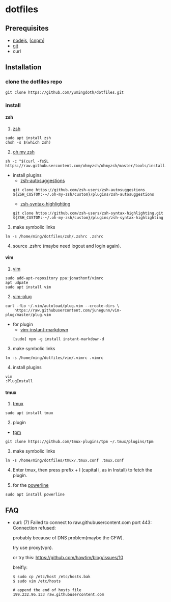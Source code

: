 # dotfiles

## Prerequisites
 - [nodejs](https://github.com/nodesource/distributions/blob/master/README.md#debinstall), [[cnpm](https://www.npmjs.com/package/cnpm)]
 - [git](https://git-scm.com/download/linux)
 - curl

## Installation
### clone the dotfiles repo
 ```
git clone https://github.com/yumingdoth/dotfiles.git
 ```

### install 
#### zsh
1. [zsh](https://github.com/ohmyzsh/ohmyzsh/wiki/Installing-ZSH)
```
sudo apt install zsh
chsh -s $(which zsh)
```

2. [oh my zsh](https://github.com/ohmyzsh/ohmyzsh)
```
sh -c "$(curl -fsSL https://raw.githubusercontent.com/ohmyzsh/ohmyzsh/master/tools/install.sh)"
```

- install plugins
    - [zsh-autosuggestions](https://github.com/zsh-users/zsh-autosuggestions/blob/master/INSTALL.md)
    ```
    git clone https://github.com/zsh-users/zsh-autosuggestions ${ZSH_CUSTOM:-~/.oh-my-zsh/custom}/plugins/zsh-autosuggestions
    ```
    - [zsh-syntax-highlighting](https://github.com/zsh-users/zsh-syntax-highlighting/blob/master/INSTALL.md)
    ```
    git clone https://github.com/zsh-users/zsh-syntax-highlighting.git ${ZSH_CUSTOM:-~/.oh-my-zsh/custom}/plugins/zsh-syntax-highlighting
    ```

3. make symbolic links
```
ln -s /home/ming/dotfiles/zsh/.zshrc .zshrc
```

4. source .zshrc (maybe need logout and login again).

#### vim
1. [vim](https://www.vim.org/download.php)
```
sudo add-apt-repository ppa:jonathonf/vimrc
apt udpate
sudo apt install vim
```

2. [vim-plug](https://github.com/junegunn/vim-plug)
```
curl -fLo ~/.vim/autoload/plug.vim --create-dirs \
    https://raw.githubusercontent.com/junegunn/vim-plug/master/plug.vim
```

- for plugin
    - [vim-instant-markdown](https://github.com/instant-markdown/vim-instant-markdown)
    ```
    [sudo] npm -g install instant-markdown-d
    ```

3. make symbolic links
```
ln -s /home/ming/dotfiles/vim/.vimrc .vimrc
```

4. install plugins
```
vim
:PlugInstall
```

#### tmux 
1. [tmux](https://github.com/tmux/tmux)
```
sudo apt install tmux
```

2. plugin
- [tpm](https://github.com/tmux-plugins/tpm)
```
git clone https://github.com/tmux-plugins/tpm ~/.tmux/plugins/tpm
```

3. make symbolic links
```
ln -s /home/ming/dotfiles/tmux/.tmux.conf .tmux.conf
```

4. Enter tmux, then press prefix + I (capital i, as in Install) to fetch the plugin.

5. for the [powerline](https://github.com/powerline/powerline)
```
sudo apt install powerline
```

## FAQ
- curl: (7) Failed to connect to raw.githubusercontent.com port 443: Connection refused:
    
    probably because of DNS problem(maybe the GFW).
    
    try use proxy(vpn).


    or try this: https://github.com/hawtim/blog/issues/10

    breifly:
    ```
    $ sudo cp /etc/host /etc/hosts.bak
    $ sudo vim /etc/hosts

    # append the end of hosts file
    199.232.96.133 raw.githubusercontent.com
    ```

